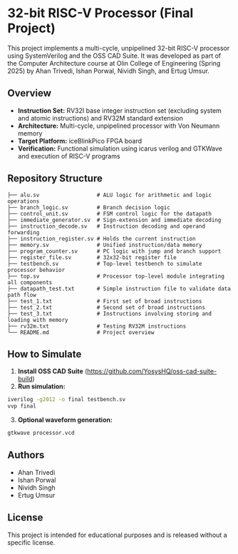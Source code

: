 # 32-bit RISC-V Processor (Final Project)

This project implements a multi-cycle, unpipelined 32-bit RISC-V processor using SystemVerilog and the OSS CAD Suite. It was developed as part of the Computer Architecture course at Olin College of Engineering (Spring 2025) by Ahan Trivedi, Ishan Porwal, Nividh Singh, and Ertug Umsur.

## Overview

- **Instruction Set:** RV32I base integer instruction set (excluding system and atomic instructions) and RV32M standard extension 
- **Architecture:** Multi-cycle, unpipelined processor with Von Neumann memory
- **Target Platform:** iceBlinkPico FPGA board
- **Verification:** Functional simulation using icarus verilog and GTKWave and execution of RISC-V programs

## Repository Structure

```
├── alu.sv                  # ALU logic for arithmetic and logic operations
├── branch_logic.sv         # Branch decision logic
├── control_unit.sv         # FSM control logic for the datapath
├── immediate_generator.sv  # Sign-extension and immediate decoding
├── instruction_decode.sv   # Instruction decoding and operand forwarding
├── instruction_register.sv # Holds the current instruction
├── memory.sv               # Unified instruction/data memory
├── program_counter.sv      # PC logic with jump and branch support
├── register_file.sv        # 32x32-bit register file
├── testbench.sv            # Top-level testbench to simulate processor behavior
├── top.sv                  # Processor top-level module integrating all components
├── datapath_test.txt       # Simple instruction file to validate data path flow
├── test_1.txt              # First set of broad instructions
├── test_2.txt              # Second set of broad instructions
├── test_3.txt              # Instructions involving storing and loading with memory
├── rv32m.txt               # Testing RV32M instructions
└── README.md               # Project overview
```

## How to Simulate

1. **Install OSS CAD Suite** (https://github.com/YosysHQ/oss-cad-suite-build)
2. **Run simulation:**

```bash
iverilog -g2012 -o final testbench.sv
vvp final
```

3. **Optional waveform generation:**

```bash
gtkwave processor.vcd
```

## Authors

- Ahan Trivedi
- Ishan Porwal
- Nividh Singh
- Ertug Umsur

## License

This project is intended for educational purposes and is released without a specific license.
